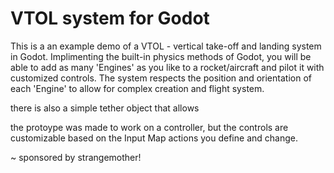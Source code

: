 # VTOL system for Godot

This is a an example demo of a VTOL - vertical take-off and landing system in Godot.
Implimenting the built-in physics methods of Godot, you will be able to add as many 'Engines' as you like to a rocket/aircraft and pilot it with customized controls.
The system respects the position and orientation of each 'Engine' to allow for complex creation and flight system.

there is also a simple tether object that allows 

the protoype was made to work on a controller, but the controls are customizable based on the Input Map actions you define and change.

~ sponsored by strangemother!
